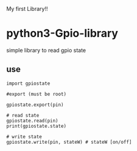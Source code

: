 My first Library!!

# python3-Gpio-library
simple library to read gpio state
 ## use

    import gpiostate
    
    #export (must be root)
    
    gpiostate.export(pin)
    
    # read state
    gpiostate.read(pin)
    print(gpiostate.state)
    
    # write state
    gpiostate.write(pin, stateW) # stateW [on/off]
 
